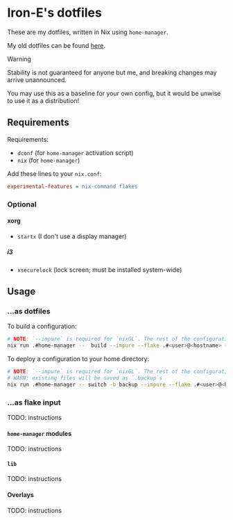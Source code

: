 # Iron-E's dotfiles

These are my dotfiles, written in Nix using `home-manager`.

My old dotfiles can be found [here](https://gitlab.com/Iron_E/dotfiles/).

> [!WARNING]
>
> Stability is not guaranteed for anyone but me, and breaking changes may arrive unannounced.
>
> You may use this as a baseline for your own config, but it would be unwise to use it as a distribution!

## Requirements

Requirements:

* `dconf` (for `home-manager` activation script)
* `nix` (for `home-manager`)

Add these lines to your `nix.conf`:

```ini
experimental-features = nix-command flakes
```

### Optional

#### xorg

* `startx` (I don't use a display manager)

##### i3

* `xsecurelock` (lock screen; must be installed system-wide)

## Usage

### …as dotfiles

To build a configuration:

```sh
# NOTE: `--impure` is required for `nixGL`. The rest of the configuration does not perform any impure action.
nix run .#home-manager --  build --impure --flake .#<user>@<hostname> --show-trace
```

To deploy a configuration to your home directory:

```sh
# NOTE: `--impure` is required for `nixGL`. The rest of the configuration does not perform any impure action.
# WARN: existing files will be saved as `.backup`s
nix run .#home-manager -- switch -b backup --impure --flake .#<user>@<hostname>
```

### …as flake input

TODO: instructions

#### `home-manager` modules

TODO: instructions

#### `lib`

TODO: instructions

#### Overlays

TODO: instructions
